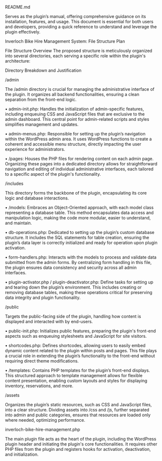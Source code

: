 
README.md

Serves as the plugin’s manual, offering comprehensive guidance on its installation, features, and usage. This document is essential for both users and developers, providing a quick reference to understand and leverage the plugin effectively.



Inverloch Bike Hire Management System: File Structure Plan 

File Structure Overview
The proposed structure is meticulously organized into several directories, each serving a specific role within the plugin's architecture:


Directory Breakdown and Justification

/admin

The /admin directory is crucial for managing the administrative interface of the plugin. It organizes all backend functionalities, ensuring a clean separation from the front-end logic.

•	admin-init.php: Handles the initialization of admin-specific features, including enqueuing CSS and JavaScript files that are exclusive to the admin dashboard. This central point for admin-related scripts and styles simplifies management and updates.

•	admin-menus.php: Responsible for setting up the plugin’s navigation within the WordPress admin area. It uses WordPress functions to create a coherent and accessible menu structure, directly impacting the user experience for administrators.

•	/pages: Houses the PHP files for rendering content on each admin page. Organizing these pages into a dedicated directory allows for straightforward navigation and editing of individual administrative interfaces, each tailored to a specific aspect of the plugin's functionality.



/includes

This directory forms the backbone of the plugin, encapsulating its core logic and database interactions.

•	/models: Embraces an Object-Oriented approach, with each model class representing a database table. This method encapsulates data access and manipulation logic, making the code more modular, easier to understand, and maintain.

•	db-operations.php: Dedicated to setting up the plugin’s custom database structure. It includes the SQL statements for table creation, ensuring the plugin’s data layer is correctly initialized and ready for operation upon plugin activation.

•	form-handlers.php: Interacts with the models to process and validate data submitted from the admin forms. By centralizing form handling in this file, the plugin ensures data consistency and security across all admin interfaces.

•	plugin-activator.php / plugin-deactivator.php: Define tasks for setting up and tearing down the plugin’s environment. This includes creating or removing database tables, making these operations critical for preserving data integrity and plugin functionality.


/public

Targets the public-facing side of the plugin, handling how content is displayed and interacted with by end-users.

•	public-init.php: Initializes public features, preparing the plugin's front-end aspects such as enqueuing stylesheets and JavaScript for site visitors.

•	shortcodes.php: Defines shortcodes, allowing users to easily embed dynamic content related to the plugin within posts and pages. This file plays a crucial role in extending the plugin’s functionality to the front-end without requiring direct theme modifications.

•	/templates: Contains PHP templates for the plugin’s front-end displays. This structured approach to template management allows for flexible content presentation, enabling custom layouts and styles for displaying inventory, reservations, and more.


/assets

Organizes the plugin’s static resources, such as CSS and JavaScript files, into a clear structure. Dividing assets into /css and /js, further separated into admin and public categories, ensures that resources are loaded only where needed, optimizing performance.


inverloch-bike-hire-management.php

The main plugin file acts as the heart of the plugin, including the WordPress plugin header and initiating the plugin's core functionalities. It requires other PHP files from the plugin and registers hooks for activation, deactivation, and initialization.

